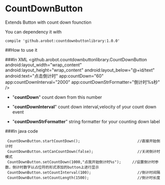 # CountDownButton
Extends Button with count down founction

You can dependency it with <br>

    compile 'github.arobot:countdownbuttonlibrary:1.0.0'


##How to use it

###In XML
    <github.arobot.countdownbuttonlibrary.CountDownButton
        android:layout_width="wrap_content"
        android:layout_height="wrap_content"
        android:layout_below="@+id/text"
        android:text="点击倒计时"
        app:countDown="60"
        app:countDownInterval="2000"
        app:countDownStrFormatter="倒计时%s秒" />



- "**countDown**" 	count down from this number<br>


- "**countDownInterval**" 	 count down interval,velocity of your count down event<br>


- "**countDownStrFormatter**" 	string formatter for your counting down label<br>

###In java code

     CountDownButton.startCountDown();                          //直接开始倒计时
     CountDownButton.setCanCountDown(false);                    //关闭倒计时模式
     CountDownButton.setCountDown(1000,"点我开始倒计时%s");     //设置倒计时参数，倒计时数字以占位符的形式添加的button上进行显示
     CountDownButton.setCountInterval(100);                     //倒计时间隔
     CountDownButton.setCountLength(1500);                      //倒计时长度

